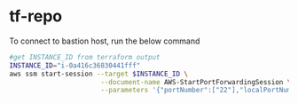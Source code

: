 # tf-repo

To connect to bastion host, run the below command

```bash
#get INSTANCE_ID from terraform output
INSTANCE_ID="i-0a416c36830441fff"
aws ssm start-session --target $INSTANCE_ID \
                       --document-name AWS-StartPortForwardingSession \
                       --parameters '{"portNumber":["22"],"localPortNumber":["2222"]}'
```